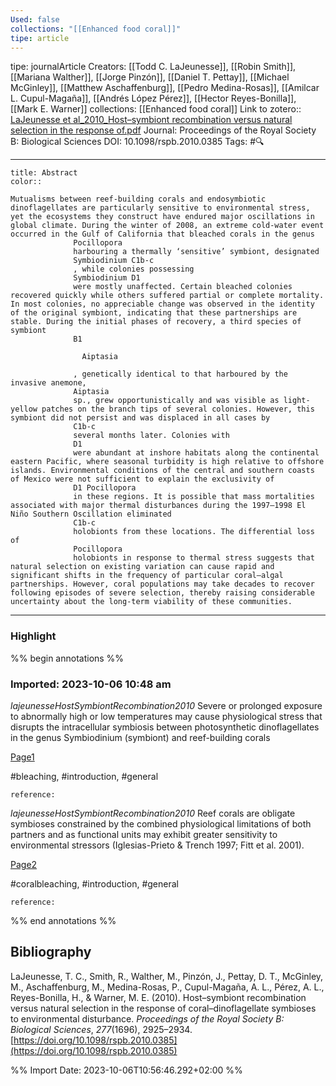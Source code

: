 ```yaml
---
Used: false
collections: "[[Enhanced food coral]]"
tipe: article
---
```

tipe: journalArticle
Creators: [[Todd C. LaJeunesse]], [[Robin Smith]], [[Mariana Walther]], [[Jorge Pinzón]], [[Daniel T. Pettay]], [[Michael McGinley]], [[Matthew Aschaffenburg]], [[Pedro Medina-Rosas]], [[Amilcar L. Cupul-Magaña]], [[Andrés López Pérez]], [[Hector Reyes-Bonilla]], [[Mark E. Warner]]
collections: [[Enhanced food coral]]
Link to zotero:: [LaJeunesse et al_2010_Host–symbiont recombination versus natural selection in the response of.pdf](zotero://select/library/items/U6QQ6QQM)
Journal: Proceedings of the Royal Society B: Biological Sciences
DOI: 10.1098/rspb.2010.0385
Tags: #🔍

---
```ad-note
title: Abstract
color:: 

Mutualisms between reef-building corals and endosymbiotic dinoflagellates are particularly sensitive to environmental stress, yet the ecosystems they construct have endured major oscillations in global climate. During the winter of 2008, an extreme cold-water event occurred in the Gulf of California that bleached corals in the genus
              Pocillopora
              harbouring a thermally ‘sensitive’ symbiont, designated
              Symbiodinium C1b-c
              , while colonies possessing
              Symbiodinium D1
              were mostly unaffected. Certain bleached colonies recovered quickly while others suffered partial or complete mortality. In most colonies, no appreciable change was observed in the identity of the original symbiont, indicating that these partnerships are stable. During the initial phases of recovery, a third species of symbiont
              B1
              
                Aiptasia
              
              , genetically identical to that harboured by the invasive anemone,
              Aiptasia
              sp., grew opportunistically and was visible as light-yellow patches on the branch tips of several colonies. However, this symbiont did not persist and was displaced in all cases by
              C1b-c
              several months later. Colonies with
              D1
              were abundant at inshore habitats along the continental eastern Pacific, where seasonal turbidity is high relative to offshore islands. Environmental conditions of the central and southern coasts of Mexico were not sufficient to explain the exclusivity of
              D1 Pocillopora
              in these regions. It is possible that mass mortalities associated with major thermal disturbances during the 1997–1998 El Niño Southern Oscillation eliminated
              C1b-c
              holobionts from these locations. The differential loss of
              Pocillopora
              holobionts in response to thermal stress suggests that natural selection on existing variation can cause rapid and significant shifts in the frequency of particular coral–algal partnerships. However, coral populations may take decades to recover following episodes of severe selection, thereby raising considerable uncertainty about the long-term viability of these communities.

```

---
### Highlight

%% begin annotations %%



### Imported: 2023-10-06 10:48 am

*lajeunesseHostSymbiontRecombination2010*
	Severe or prolonged exposure to abnormally high or low temperatures may cause physiological stress that disrupts the intracellular symbiosis between photosynthetic dinoflagellates in the genus Symbiodinium (symbiont) and reef-building corals 
	
[Page1](zotero://open-pdf/library/items/U6QQ6QQM?page=1&a=H868LYZ7)
	
	
#bleaching, #introduction, #general
	
	
	reference:

*lajeunesseHostSymbiontRecombination2010*
	Reef corals are obligate symbioses constrained by the combined physiological limitations of both partners and as functional units may exhibit greater sensitivity to environmental stressors (Iglesias-Prieto & Trench 1997; Fitt et al. 2001). 
	
[Page2](zotero://open-pdf/library/items/U6QQ6QQM?page=2&a=5PBUKIK5)
	
	
#coralbleaching, #introduction, #general
	
	
	reference:


%% end annotations %%

## Bibliography

LaJeunesse, T. C., Smith, R., Walther, M., Pinzón, J., Pettay, D. T., McGinley, M., Aschaffenburg, M., Medina-Rosas, P., Cupul-Magaña, A. L., Pérez, A. L., Reyes-Bonilla, H., & Warner, M. E. (2010). Host–symbiont recombination versus natural selection in the response of coral–dinoflagellate symbioses to environmental disturbance. _Proceedings of the Royal Society B: Biological Sciences_, _277_(1696), 2925–2934. [https://doi.org/10.1098/rspb.2010.0385](https://doi.org/10.1098/rspb.2010.0385)

%% Import Date: 2023-10-06T10:56:46.292+02:00 %%
